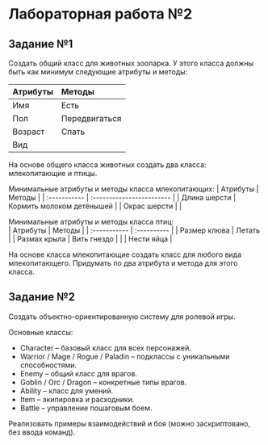 # Лабораторная работа №2   

## Задание №1

Создать общий класс для животных зоопарка. У этого класса должны быть как минимум следующие атрибуты и методы:

| Атрибуты | Методы        |
| :------- | :------------ |
| Имя      | Есть          |
| Пол      | Передвигаться |
| Возраст  | Спать         |
| Вид      |               |

На основе общего класса животных создать два класса: млекопитающие и птицы.

Минимальные атрибуты и методы класса млекопитающих: 
| Атрибуты     | Методы                    |
| :----------- | :------------------------ |
| Длина шерсти | Кормить молоком детёнышей |
| Окрас шерсти |                           |

Минимальные атрибуты и методы класса птиц:   
| Атрибуты     | Методы      |
| :----------- | :---------- |
| Размер клюва | Летать      |
| Размах крыла | Вить гнездо |
|              | Нести яйца  |

На основе класса млекопитающие создать класс для любого вида млекопитающего. Придумать по два атрибута и метода для этого класса.   

## Задание №2   

Создать объектно-ориентированную систему для ролевой игры.

Основные классы:

- Character – базовый класс для всех персонажей.
- Warrior / Mage / Rogue / Paladin – подклассы с уникальными способностями.
- Enemy – общий класс для врагов.
- Goblin / Orc / Dragon – конкретные типы врагов.
- Ability – класс для умений.
- Item – экипировка и расходники.
- Battle – управление пошаговым боем.

Реализовать примеры взаимодействий и боя (можно заскриптовано, без ввода команд).
